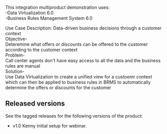 This integration multiproduct demonstration uses:  
-Data Virtualization 6.0  
-Business Rules Management System 6.0  

Use Case Description: 
Data-driven business decisions through a customer context  
Objective-  
Deteremine what offers or discounts can be offered to the customer according to the customer context  
Problem-  
Call center agents don't have easy access to all the data and the business rules are manual  
Solution-  
Use Data Virtualization to create a unified view for a custoemr context which can then be applied to business rules in BRMS to automatically determine the offers or discounts for the customer  
  
Released versions
-----------------

See the tagged releases for the following versions of the product:

- v1.0 Kenny initial setup for webinar.
